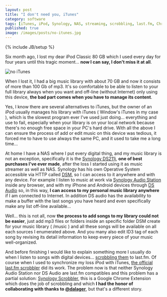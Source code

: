 ```yaml
---
layout: post
title: "I don't need you, iTunes"
category: software
tags: [iTunes, iPod, Synology, NAS, streaming, scrobbling, last.fm, Chrome]
published: true
image: /images/posts/no-itunes.jpg
---
```

{% include JB/setup %}
<p>
	Six month ago, I lost my dear iPod Classic 80 GB which I used every day for four years until this tragic moment... <strong>now I can say, I don't miss it at all</strong>.
</p>
<img title="no iTunes" src="{{ site.production_url }}/images/posts/no-itunes.jpg" alt="no iTunes"   />
<p>
	When I lost it, I had a big music library with about 70 GB and now it consists of more than 100 Gb of mp3. It's so comfortable to be able to listen to your full library always when you want and off-line (without Internet) only using this device, <strong>the bad part comes when you have to manage its content</strong>.
</p>
<p>
	Yes, I know there are several alternatives to iTunes, but the owner of an iPod usually manages his library with iTunes ( Window's iTunes in my case ), which is the slowest program ever I've used just doing... everything and use to fail, especially when your library is on your local network because there's no enough free space in your PC's hard drive. With all the above I can ensure the process of add or edit music on this device was tedious, it forced me to have to use always the same PC, and it used to take me a long time...
</p>
<p>
	At home I have a NAS where I put every digital thing, and my music library is not an exception, specifically it is the <a href="http://www.synology.com/us/products/DS211j/index.php" target="_blank">Synology DS211j</a>, <strong>one of best purchases I've ever made</strong>, after the loss I started using it as music streamer as well as NAS. Synology has his own Operative System accessible via HTTP called <a href="http://www.synology.com/dsm/index.php?lang=us" target="_blank">DSM</a>, so I can access to it anywhere and with any device. For example I listen to music at work via <a href="http://www.synology.com/dsm/home_home_applications_audio_station.php?lang=us" target="_blank">Synology Audio Station</a> inside any browser, and with my iPhone and Android devices through <a href="http://www.synology.com/dsm/home_mobile_support_ds_audio.php?lang=us" target="_blank">DS Audio</a> so, in this way, <strong>I can access to my personal music library anywhere </strong>if I am connected to Internet. In addition DS audio has the availability to make a buffer with the last songs you have heard and even specifically make any list off-line available...
</p>
<p>
	Well... this is not all, now <strong>the process to add songs to my library could not be easier</strong>, just add mp3 files or folders inside an specific folder DSM create for your music library ( /music ) and all these songs will be available on all each sources I enumerated above. And you many also edit ID3 tag of each song by revising its detail information to keep every piece of your music well-organized.
</p>
<p>
	And before finishing I would like to explain something more I usually do when I listen to songs with digital devices... <a href="http://www.last.fm/help/faq?category=Scrobbling" target="_blank">scrobbling them</a> to last.fm. Of course when I used to synchronize my loss iPod with iTunes, <a href="http://www.last.fm/download" target="_blank">the official last.fm scrobbler</a> did its work. The problem now is that neither Synology Audio Station nor DS Audio are last.fm compatibles and this problem has a partial solution: <a href="http://synologyscrobbler.apphb.com/" target="_blank">Synology Scrobbler</a>, this is a Google Chrome Extension which does the job of scrobbling and  which <strong>I had the honor of collaborating with thanks to <a href="http://twitter.com/dalager" target="_blank">@dalager</a></strong>, but that's a different story.
</p>